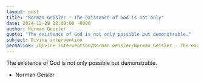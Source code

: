 ```yaml
---
layout: post
title: "Norman Geisler - The existence of God is not only"
date: 2024-12-28 12:00:00 -0000
author: Norman Geisler
quote: "The existence of God is not only possible but demonstrable."
subject: Divine intervention
permalink: /Divine intervention/Norman Geisler/Norman Geisler - The existence of God is not only
---
```


The existence of God is not only possible but demonstrable.

- Norman Geisler
